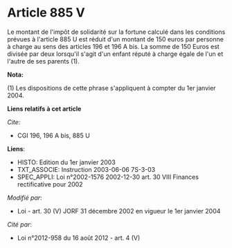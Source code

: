 # Article 885 V

Le montant de l'impôt de solidarité sur la fortune calculé dans les conditions prévues à l'article 885 U est réduit d'un
montant de 150 euros par personne à charge au sens des articles 196 et 196 A bis. La somme de 150 Euros est divisée par deux
lorsqu'il s'agit d'un enfant réputé à charge égale de l'un et l'autre de ses parents (1).

**Nota:**

(1) Les dispositions de cette phrase s'appliquent à compter du 1er janvier 2004.

**Liens relatifs à cet article**

_Cite_:

  - CGI 196, 196 A bis, 885 U

**Liens**:

  - HISTO: Edition du 1er janvier 2003
  - TXT_ASSOCIE: Instruction 2003-06-06 7S-3-03
  - SPEC_APPLI: Loi n°2002-1576 2002-12-30 art. 30 VIII Finances rectificative pour 2002

_Modifié par_:

  - Loi - art. 30 (V) JORF 31 décembre 2002 en vigueur le 1er janvier 2004

_Cité par_:

  - Loi n°2012-958 du 16 août 2012 - art. 4 (V)

